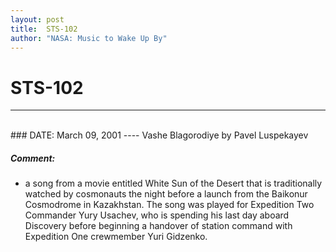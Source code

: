 ```yaml
---
layout: post
title:  STS-102
author: "NASA: Music to Wake Up By"
---
```


# STS-102
----
<br/>
### DATE: March 09, 2001
----
Vashe Blagorodiye by Pavel Luspekayev

##### Comment:
* a song from a movie entitled White Sun of the Desert that is traditionally watched by cosmonauts the night before a launch from the Baikonur Cosmodrome in Kazakhstan. The song was played for Expedition Two Commander Yury Usachev, who is spending his last day aboard Discovery before beginning a handover of station command with Expedition One crewmember Yuri Gidzenko.

